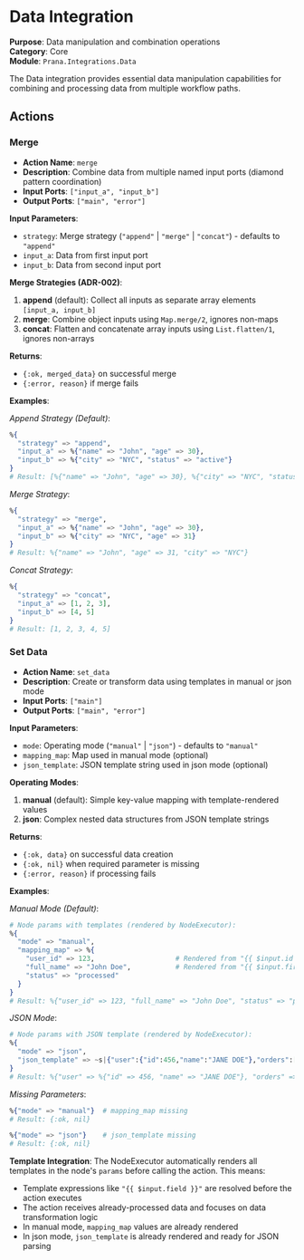 # Data Integration

**Purpose**: Data manipulation and combination operations  
**Category**: Core  
**Module**: `Prana.Integrations.Data`

The Data integration provides essential data manipulation capabilities for combining and processing data from multiple workflow paths.

## Actions

### Merge
- **Action Name**: `merge`
- **Description**: Combine data from multiple named input ports (diamond pattern coordination)
- **Input Ports**: `["input_a", "input_b"]`
- **Output Ports**: `["main", "error"]`

**Input Parameters**:
- `strategy`: Merge strategy (`"append"` | `"merge"` | `"concat"`) - defaults to `"append"`
- `input_a`: Data from first input port
- `input_b`: Data from second input port

**Merge Strategies (ADR-002)**:

1. **append** (default): Collect all inputs as separate array elements `[input_a, input_b]`
2. **merge**: Combine object inputs using `Map.merge/2`, ignores non-maps
3. **concat**: Flatten and concatenate array inputs using `List.flatten/1`, ignores non-arrays

**Returns**:
- `{:ok, merged_data}` on successful merge
- `{:error, reason}` if merge fails

**Examples**:

*Append Strategy (Default)*:
```elixir
%{
  "strategy" => "append",
  "input_a" => %{"name" => "John", "age" => 30},
  "input_b" => %{"city" => "NYC", "status" => "active"}
}
# Result: [%{"name" => "John", "age" => 30}, %{"city" => "NYC", "status" => "active"}]
```

*Merge Strategy*:
```elixir
%{
  "strategy" => "merge",
  "input_a" => %{"name" => "John", "age" => 30},
  "input_b" => %{"city" => "NYC", "age" => 31}
}
# Result: %{"name" => "John", "age" => 31, "city" => "NYC"}
```

*Concat Strategy*:
```elixir
%{
  "strategy" => "concat",
  "input_a" => [1, 2, 3],
  "input_b" => [4, 5]
}
# Result: [1, 2, 3, 4, 5]
```

### Set Data
- **Action Name**: `set_data`
- **Description**: Create or transform data using templates in manual or json mode
- **Input Ports**: `["main"]`
- **Output Ports**: `["main", "error"]`

**Input Parameters**:
- `mode`: Operating mode (`"manual"` | `"json"`) - defaults to `"manual"`
- `mapping_map`: Map used in manual mode (optional)
- `json_template`: JSON template string used in json mode (optional)

**Operating Modes**:

1. **manual** (default): Simple key-value mapping with template-rendered values
2. **json**: Complex nested data structures from JSON template strings

**Returns**:
- `{:ok, data}` on successful data creation
- `{:ok, nil}` when required parameter is missing
- `{:error, reason}` if processing fails

**Examples**:

*Manual Mode (Default)*:
```elixir
# Node params with templates (rendered by NodeExecutor):
%{
  "mode" => "manual",
  "mapping_map" => %{
    "user_id" => 123,                    # Rendered from "{{ $input.id }}"
    "full_name" => "John Doe",           # Rendered from "{{ $input.first_name }} {{ $input.last_name }}"
    "status" => "processed"
  }
}
# Result: %{"user_id" => 123, "full_name" => "John Doe", "status" => "processed"}
```

*JSON Mode*:
```elixir
# Node params with JSON template (rendered by NodeExecutor):
%{
  "mode" => "json",
  "json_template" => ~s|{"user":{"id":456,"name":"JANE DOE"},"orders":[{"order_id":"ord_1","amount":99.99}]}|
}
# Result: %{"user" => %{"id" => 456, "name" => "JANE DOE"}, "orders" => [%{"order_id" => "ord_1", "amount" => 99.99}]}
```

*Missing Parameters*:
```elixir
%{"mode" => "manual"}  # mapping_map missing
# Result: {:ok, nil}

%{"mode" => "json"}    # json_template missing  
# Result: {:ok, nil}
```

**Template Integration**:
The NodeExecutor automatically renders all templates in the node's `params` before calling the action. This means:
- Template expressions like `"{{ $input.field }}"` are resolved before the action executes
- The action receives already-processed data and focuses on data transformation logic
- In manual mode, `mapping_map` values are already rendered
- In json mode, `json_template` is already rendered and ready for JSON parsing